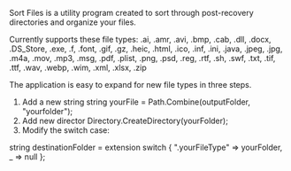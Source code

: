 Sort Files is a utility program created to sort through post-recovery directories and organize your files. 

Currently supports these file types: .ai, .amr, .avi, .bmp, .cab, .dll, .docx, .DS_Store, .exe, .f, .font, 
.gif, .gz, .heic, .html, .ico, .inf, .ini, .java, .jpeg, .jpg, .m4a, .mov, .mp3, .msg, .pdf, .plist, .png, 
.psd, .reg, .rtf, .sh, .swf, .txt, .tif, .ttf, .wav, .webp, .wim, .xml, .xlsx, .zip

The application is easy to expand for new file types in three steps.
1. Add a new string	 string yourFile = Path.Combine(outputFolder, "yourfolder");
2. Add new director         Directory.CreateDirectory(yourFolder);
3. Modify the switch case:  

string destinationFolder = extension switch
	{
	".yourFileType" => yourFolder,
	_ => null
	};
